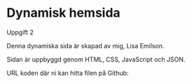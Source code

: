 # Dynamisk hemsida 
Uppgift 2

Denna dynamiska sida är skapad av mig, Lisa Emilson.

Sidan är uppbyggd genom HTML, CSS, JavaScript och JSON. 

URL koden där ni kan hitta filen på Github: 
